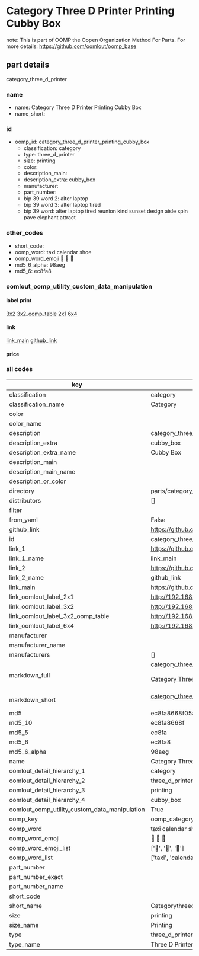 # Category Three D Printer Printing Cubby Box  

note: This is part of OOMP the Oopen Organization Method For Parts. For more details: https://github.com/oomlout/oomp_base

##  part details



category_three_d_printer

### name
* name: Category Three D Printer Printing Cubby Box
* name_short: 
### id
* oomp_id: category_three_d_printer_printing_cubby_box
  * classification: category
  * type: three_d_printer
  * size: printing
  * color: 
  * description_main: 
  * description_extra: cubby_box
  * manufacturer: 
  * part_number: 
  * bip 39 word 2: alter laptop
  * bip 39 word 3: alter laptop tired
  * bip 39 word: alter laptop tired reunion kind sunset design aisle spin pave elephant attract

### other_codes
* short_code: 
* oomp_word: taxi calendar shoe
* oomp_word_emoji :taxi: :calendar: :shoe:
* md5_6_alpha: 98aeg
* md5_6: ec8fa8






### oomlout_oomp_utility_custom_data_manipulation
#### label print
[3x2](http://192.168.1.245:1112/?label=oomp%2098aeg)
[3x2_oomp_table](http://192.168.1.107:1112/?label=oomp%2098aeg)
[2x1](http://192.168.1.242:1112/?label=oomp%2098aeg)
[6x4](http://192.168.1.55:1112/?label=oomp%2098aeg)    

#### link

[link_main](https://github.com/oomlout/oomlout_oomp_current_version_messy/tree/main/parts/category_three_d_printer_printing_cubby_box) [github_link](https://github.com/oomlout/oomlout_oomp_part_src/tree/main/parts/category_three_d_printer_printing_cubby_box)                             

#### price







### all codes 
| key | value |  
| --- | --- |  
| classification | category |  
| classification_name | Category |  
| color |  |  
| color_name |  |  
| description | category_three_d_printer |  
| description_extra | cubby_box |  
| description_extra_name | Cubby Box |  
| description_main |  |  
| description_main_name |  |  
| description_or_color |   |  
| directory | parts/category_three_d_printer_printing_cubby_box |  
| distributors | [] |  
| filter |  |  
| from_yaml | False |  
| github_link | https://github.com/oomlout/oomlout_oomp_part_src/tree/main/parts/category_three_d_printer_printing_cubby_box |  
| id | category_three_d_printer_printing_cubby_box |  
| link_1 | https://github.com/oomlout/oomlout_oomp_current_version_messy/tree/main/parts/category_three_d_printer_printing_cubby_box |  
| link_1_name | link_main |  
| link_2 | https://github.com/oomlout/oomlout_oomp_part_src/tree/main/parts/category_three_d_printer_printing_cubby_box |  
| link_2_name | github_link |  
| link_main | https://github.com/oomlout/oomlout_oomp_current_version_messy/tree/main/parts/category_three_d_printer_printing_cubby_box |  
| link_oomlout_label_2x1 | http://192.168.1.242:1112/?label=oomp%2098aeg |  
| link_oomlout_label_3x2 | http://192.168.1.245:1112/?label=oomp%2098aeg |  
| link_oomlout_label_3x2_oomp_table | http://192.168.1.107:1112/?label=oomp%2098aeg |  
| link_oomlout_label_6x4 | http://192.168.1.55:1112/?label=oomp%2098aeg |  
| manufacturer |  |  
| manufacturer_name |  |  
| manufacturers | [] |  
| markdown_full | [category_three_d_printer_printing_cubby_box](https://github.com/oomlout/oomlout_oomp_current_version_messy/tree/main/parts/category_three_d_printer_printing_cubby_box)<br>[](https://github.com/oomlout/oomlout_oomp_current_version_messy/tree/main/parts/category_three_d_printer_printing_cubby_box)<br>[Category Three D Printer Printing Cubby Box](https://github.com/oomlout/oomlout_oomp_current_version_messy/tree/main/parts/category_three_d_printer_printing_cubby_box)<br><br> |  
| markdown_short | [category_three_d_printer_printing_cubby_box](https://github.com/oomlout/oomlout_oomp_current_version_messy/tree/main/parts/category_three_d_printer_printing_cubby_box)<br><br> |  
| md5 | ec8fa8668f05a77b663d4b85c55f403b |  
| md5_10 | ec8fa8668f |  
| md5_5 | ec8fa |  
| md5_6 | ec8fa8 |  
| md5_6_alpha | 98aeg |  
| name | Category Three D Printer Printing Cubby Box |  
| oomlout_detail_hierarchy_1 | category |  
| oomlout_detail_hierarchy_2 | three_d_printer |  
| oomlout_detail_hierarchy_3 | printing |  
| oomlout_detail_hierarchy_4 | cubby_box |  
| oomlout_oomp_utility_custom_data_manipulation | True |  
| oomp_key | oomp_category_three_d_printer_printing_cubby_box |  
| oomp_word | taxi calendar shoe |  
| oomp_word_emoji | :taxi: :calendar: :shoe: |  
| oomp_word_emoji_list | [':taxi:', ':calendar:', ':shoe:'] |  
| oomp_word_list | ['taxi', 'calendar', 'shoe'] |  
| part_number |  |  
| part_number_exact |  |  
| part_number_name |  |  
| short_code |  |  
| short_name | Categorythreedprinter |  
| size | printing |  
| size_name | Printing |  
| type | three_d_printer |  
| type_name | Three D Printer |  
